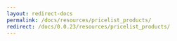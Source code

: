 ```yaml
---
layout: redirect-docs
permalink: /docs/resources/pricelist_products/
redirect: /docs/0.0.23/resources/pricelist_products/
---
```

